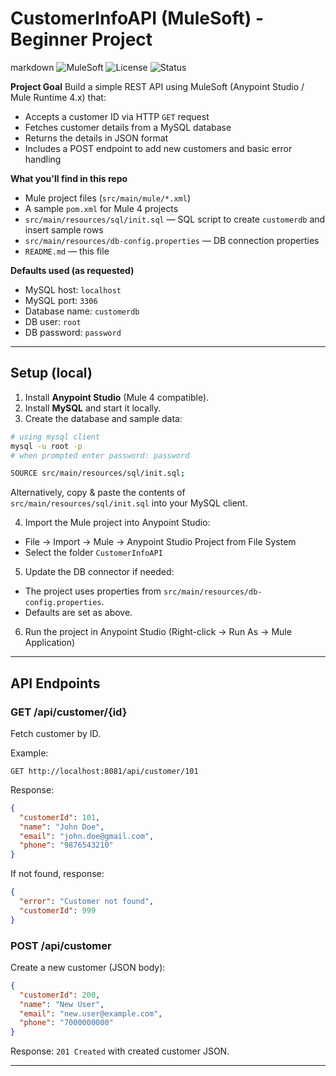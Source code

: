 # CustomerInfoAPI (MuleSoft) - Beginner Project

markdown
![MuleSoft](https://img.shields.io/badge/MuleSoft-4.x-blue)
![License](https://img.shields.io/badge/license-MIT-green)
![Status](https://img.shields.io/badge/status-Completed-success)

**Project Goal**
Build a simple REST API using MuleSoft (Anypoint Studio / Mule Runtime 4.x) that:
- Accepts a customer ID via HTTP `GET` request
- Fetches customer details from a MySQL database
- Returns the details in JSON format
- Includes a POST endpoint to add new customers and basic error handling

**What you'll find in this repo**
- Mule project files (`src/main/mule/*.xml`)
- A sample `pom.xml` for Mule 4 projects
- `src/main/resources/sql/init.sql` — SQL script to create `customerdb` and insert sample rows
- `src/main/resources/db-config.properties` — DB connection properties
- `README.md` — this file

**Defaults used (as requested)**
- MySQL host: `localhost`
- MySQL port: `3306`
- Database name: `customerdb`
- DB user: `root`
- DB password: `password`

---

## Setup (local)

1. Install **Anypoint Studio** (Mule 4 compatible).
2. Install **MySQL** and start it locally.
3. Create the database and sample data:

```bash
# using mysql client
mysql -u root -p
# when prompted enter password: password

SOURCE src/main/resources/sql/init.sql;
```

Alternatively, copy & paste the contents of `src/main/resources/sql/init.sql` into your MySQL client.

4. Import the Mule project into Anypoint Studio:
- File → Import → Mule → Anypoint Studio Project from File System
- Select the folder `CustomerInfoAPI`

5. Update the DB connector if needed:
- The project uses properties from `src/main/resources/db-config.properties`.
- Defaults are set as above.

6. Run the project in Anypoint Studio (Right-click → Run As → Mule Application)

---

## API Endpoints

### GET /api/customer/{id}
Fetch customer by ID.

Example:
```
GET http://localhost:8081/api/customer/101
```

Response:
```json
{
  "customerId": 101,
  "name": "John Doe",
  "email": "john.doe@gmail.com",
  "phone": "9876543210"
}
```

If not found, response:
```json
{
  "error": "Customer not found",
  "customerId": 999
}
```

### POST /api/customer
Create a new customer (JSON body):

```json
{
  "customerId": 200,
  "name": "New User",
  "email": "new.user@example.com",
  "phone": "7000000000"
}
```

Response: `201 Created` with created customer JSON.

---
